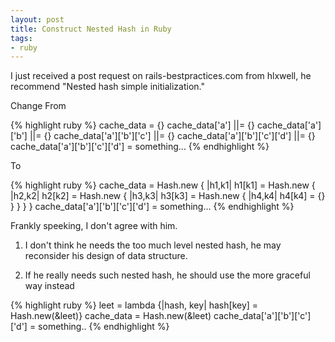 ```yaml
---
layout: post
title: Construct Nested Hash in Ruby
tags:
- ruby
---
```

I just received a post request on rails-bestpractices.com from hlxwell, he recommend "Nested hash simple initialization."

Change From

{% highlight ruby %}
cache_data = {}
cache_data['a'] ||= {}
cache_data['a']['b'] ||= {}
cache_data['a']['b']['c'] ||= {}
cache_data['a']['b']['c']['d'] ||= {}
cache_data['a']['b']['c']['d'] = something...
{% endhighlight %}

To

{% highlight ruby %}
cache_data = Hash.new { |h1,k1| h1[k1] = Hash.new { |h2,k2| h2[k2] = Hash.new { |h3,k3| h3[k3] = Hash.new { |h4,k4| h4[k4] = {} } } } }
cache_data['a']['b']['c']['d'] = something...
{% endhighlight %}

Frankly speeking, I don't agree with him.

1. I don't think he needs the too much level nested hash, he may reconsider his design of data structure.

2. If he really needs such nested hash, he should use the more graceful way instead

{% highlight ruby %}
leet = lambda {|hash, key| hash[key] = Hash.new(&leet)}
cache_data = Hash.new(&leet)
cache_data['a']['b']['c']['d'] = something..
{% endhighlight %}

